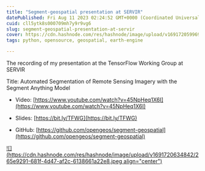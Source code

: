 ```yaml
---
title: "Segment-geospatial presentation at SERVIR"
datePublished: Fri Aug 11 2023 02:24:52 GMT+0000 (Coordinated Universal Time)
cuid: cll5ytk8s000709mh7y9r9vg6
slug: segment-geospatial-presentation-at-servir
cover: https://cdn.hashnode.com/res/hashnode/image/upload/v1691720599693/311501a5-fd41-4b22-955c-5afe06e9011e.jpeg
tags: python, opensource, geospatial, earth-engine

---
```


The recording of my presentation at the TensorFlow Working Group at SERVIR

Title: Automated Segmentation of Remote Sensing Imagery with the Segment Anything Model

* Video: [https://www.youtube.com/watch?v=45NpHeq1X6I](https://www.youtube.com/watch?v=45NpHeq1X6I)
    
* Slides: [https://bit.ly/TFWG](https://bit.ly/TFWG)
    
* GitHub: [https://github.com/opengeos/segment-geospatial](https://github.com/opengeos/segment-geospatial)
    

[![](https://cdn.hashnode.com/res/hashnode/image/upload/v1691720634842/265e9291-681f-4d47-af2c-6138661a22e8.jpeg align="center")](https://bit.ly/TFWG)